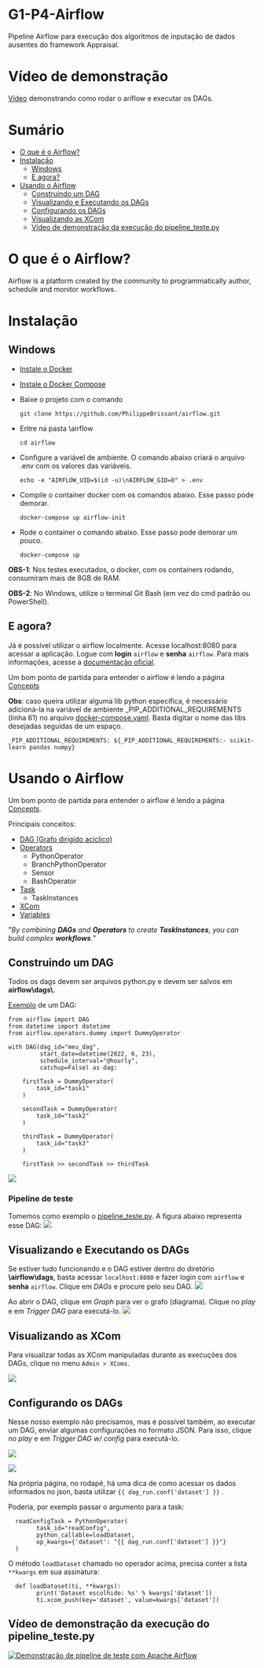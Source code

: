 # G1-P4-Airflow
Pipeline Airflow para execução dos algoritmos de inputação de dados ausentes do framework Appraisal.

# Vídeo de demonstração
[Vídeo](https://youtu.be/LTzqtOtFYvM) demonstrando como rodar o ariflow e executar os DAGs.
# Sumário
- [O que é o Airflow?](#o-que-é-o-airflow)
- [Instalação](#Instalação)
  - [Windows](#Windows)
  - [E agora?](#e-agora)
- [Usando o Airflow](#usando-o-airflow)
  - [Construindo um DAG](#construindo-um-dag)
  - [Visualizando e Executando os DAGs](#visualizando-e-executando-os-dags)
  - [Configurando os DAGs](#configurando-os-dags)
  - [Visualizando as XCom](#visualizando-as-xcom)
  - [Vídeo de demonstração da execução do pipeline_teste.py](#vídeo-de-demonstração-da-execução-do-pipelinetestepy)

# O que é o Airflow?
Airflow is a platform created by the community to programmatically author, schedule and monitor workflows. 
# Instalação
## Windows
- [Instale o Docker](https://docs.docker.com/engine/install/)
- [Instale o Docker Compose](https://docs.docker.com/compose/install/)
- Baixe o projeto com o comando 

      git clone https://github.com/PhilippeBrissant/airflow.git
- Entre na pasta \airflow

      cd airflow
- Configure a variável de ambiente. O comando abaixo criará o arquivo .env com os valores das variáveis.

      echo -e "AIRFLOW_UID=$(id -u)\nAIRFLOW_GID=0" > .env
- Compile o container docker com os comandos abaixo. Esse passo pode demorar.

      docker-compose up airflow-init
- Rode o container o comando abaixo. Esse passo pode demorar um pouco.

      docker-compose up

**OBS-1**: Nos testes executados, o docker, com os containers rodando, consumiram mais de 8GB de RAM.

**OBS-2**: No Windows, utilize o terminal Git Bash (em vez do cmd padrão ou PowerShell).


## E agora?

Já é possível utilizar o airflow localmente. Acesse localhost:8080 para acessar a aplicação. Logue com **login** ``airflow`` e **senha** ``airflow``. Para mais informações, acesse a [documentação oficial](https://airflow.apache.org/docs/apache-airflow/stable/start/docker.html).

Um bom ponto de partida para entender o airflow é lendo a página [Concepts](https://airflow.apache.org/docs/apache-airflow/1.10.6/concepts.html?highlight=branch%20operator)


**Obs**: caso queira utilizar alguma lib python específica, é necessário adicioná-la na variável de ambiente _PIP_ADDITIONAL_REQUIREMENTS (linha 61) no arquivo [docker-compose.yaml](./docker-compose.yaml). Basta digitar o nome das libs desejadas seguidas de um espaço. 

    _PIP_ADDITIONAL_REQUIREMENTS: ${_PIP_ADDITIONAL_REQUIREMENTS:- scikit-learn pandas numpy}
    
# Usando o Airflow
Um bom ponto de partida para entender o airflow é lendo a página [Concepts](https://airflow.apache.org/docs/apache-airflow/1.10.6/concepts.html?highlight=branch%20operator).

Principais conceitos:
- [DAG (Grafo dirigido acíclico)](https://airflow.apache.org/docs/apache-airflow/1.10.6/concepts.html?highlight=branch%20operator#dags)
- [Operators](https://airflow.apache.org/docs/apache-airflow/1.10.6/concepts.html?highlight=branch%20operator#operators)
  - PythonOperator
  - BranchPythonOperator
  - Sensor
  - BashOperator
- [Task](https://airflow.apache.org/docs/apache-airflow/1.10.6/concepts.html?highlight=branch%20operator#tasks)
  - TaskInstances
- [XCom](https://airflow.apache.org/docs/apache-airflow/stable/concepts/xcoms.html)
- [Variables](https://airflow.apache.org/docs/apache-airflow/stable/concepts/variables.html)

"*By combining **DAGs** and **Operators** to create **TaskInstances**, you can build complex **workflows**.*"

## Construindo um DAG
Todos os dags devem ser arquivos python.py e devem ser salvos em **airflow\dags\\**.

[Exemplo](./dags/exemplo_dag.py) de um DAG:
```
from airflow import DAG
from datetime import datetime
from airflow.operators.dummy import DummyOperator

with DAG(dag_id="meu_dag",
         start_date=datetime(2022, 6, 23),
         schedule_interval="@hourly",
         catchup=False) as dag:
        
    firstTask = DummyOperator(
        task_id="task1"
    )
        
    secondTask = DummyOperator(
        task_id="task2"
    )
        
    thirdTask = DummyOperator(
        task_id="task3"
    )

    firstTask >> secondTask >> thirdTask
```
![](./docs/prints/exemplo_dag.jpg)
### Pipeline de teste
Tomemos como exemplo o [pipeline_teste.py](./dags/pipeline_teste.py). A figura abaixo representa esse DAG:
![](./docs/prints/pipeline-teste.jpg)

## Visualizando e Executando os DAGs
Se estiver tudo funcionando e o DAG estiver dentro do diretório **\airflow\dags**, basta acessar `localhost:8080` e fazer login com ``airflow`` e **senha** ``airflow``. Clique em *DAGs* e procure pelo seu DAG.
![](./docs/prints/busca_dag.jpg)

Ao abrir o DAG, clique em *Graph* para ver o grafo (diagrama). Clique no *play* e em *Trigger DAG* para executá-lo.
![](./docs/prints/trigger_dag.jpg)

## Visualizando as XCom
Para visualizar todas as XCom manipuladas durante as execuções dos DAGs, clique no menu ``Admin > XComs``.

![](./docs/prints/visualizar-xcom.jpg)

## Configurando os DAGs
Nesse nosso exemplo não precisamos, mas é possível também, ao executar um DAG, enviar algumas configurações no formato JSON. Para isso, clique no *play* e em *Trigger DAG w/ config* para executá-lo.

![](./docs/prints/trigger_with_config.jpg)

![](./docs/prints/config-json.jpg)

Na própria página, no rodapé, há uma dica de como acessar os dados informados no json, basta utilizar `{{ dag_run.conf['dataset'] }}` . 

Poderia, por exemplo passar o argumento para a task:

      readConfigTask = PythonOperator(
            task_id="readConfig",
            python_callable=loadDataset,
            op_kwargs={'dataset': "{{ dag_run.conf['dataset'] }}"}
      )

O método `loadDataset` chamado no operador acima, precisa conter a lista `**kwargs` em sua assinatura:

      def loadDataset(ti, **kwargs):
            print('Dataset escolhido: %s' % kwargs['dataset'])
            ti.xcom_push(key='dataset', value=kwargs['dataset'])
## Vídeo de demonstração da execução do pipeline_teste.py

[![Demonstração de pipeline de teste com Apache Airflow](./docs/prints/pipeline-teste2.jpg)](https://www.youtube.com/watch?v=Z1WBhJcU10Q)
